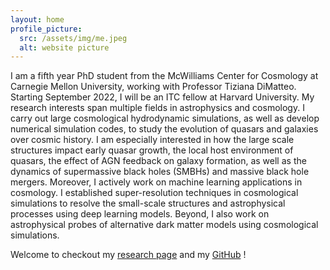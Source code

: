 ```yaml
---
layout: home
profile_picture:
  src: /assets/img/me.jpeg
  alt: website picture
---
```




<p>
  I am a fifth year PhD student from the McWilliams Center for Cosmology at Carnegie Mellon University, working with Professor Tiziana DiMatteo. Starting September 2022, I will be an ITC fellow at Harvard University. My research interests span multiple fields in astrophysics and cosmology. I carry out large cosmological hydrodynamic simulations, as well as develop numerical simulation codes, to study the evolution of quasars and galaxies over cosmic history. I am especially interested in how the large scale structures impact early quasar growth, the local host environment of quasars, the effect of AGN feedback on galaxy formation, as well as the dynamics of supermassive black holes (SMBHs) and massive black hole mergers. Moreover, I actively work on machine learning applications in cosmology. I established super-resolution techniques in cosmological simulations to resolve the small-scale structures and astrophysical processes using deep learning models. Beyond, I also work on astrophysical probes of alternative dark matter models using cosmological simulations. 
</p>


<p>
  Welcome to checkout my <a href="https://yueyingn.github.io/research">research page</a> and my <a href="https://github.com/yueyingn">GitHub</a> !
</p>
